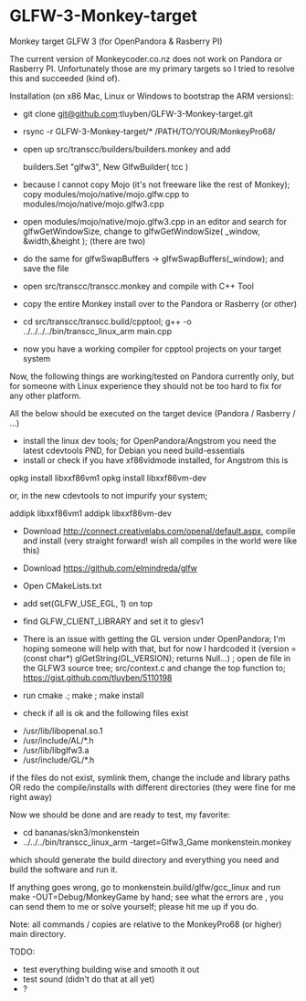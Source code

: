 GLFW-3-Monkey-target
====================

Monkey target GLFW 3 (for OpenPandora & Rasberry PI)



The current version of Monkeycoder.co.nz does not work on Pandora or Rasberry PI. Unfortunately those are 
my primary targets so I tried to resolve this and succeeded (kind of). 

Installation (on x86 Mac, Linux or Windows to bootstrap the ARM versions): 

- git clone git@github.com:tluyben/GLFW-3-Monkey-target.git
- rsync -r GLFW-3-Monkey-target/* /PATH/TO/YOUR/MonkeyPro68/
- open up src/transcc/builders/builders.monkey and add

	builders.Set "glfw3", New GlfwBuilder( tcc )
- because I cannot copy Mojo (it's not freeware like the rest of Monkey); copy modules/mojo/native/mojo.glfw.cpp to
modules/mojo/native/mojo.glfw3.cpp 
- open modules/mojo/native/mojo.glfw3.cpp in an editor and search for glfwGetWindowSize, change to glfwGetWindowSize( _window, &width,&height ); (there are two) 
- do the same for glfwSwapBuffers -> glfwSwapBuffers(_window); and save the file
- open src/transcc/transcc.monkey and compile with C++ Tool
- copy the entire Monkey install over to the Pandora or Rasberry (or other) 
- cd src/transcc/transcc.build/cpptool; g++ -o ../../../../bin/transcc_linux_arm main.cpp 
- now you have a working compiler for cpptool projects on your target system 

Now, the following things are working/tested on Pandora currently only, but for someone with 
Linux experience they should not be too hard to fix for any other platform. 

All the below should be executed on the target device (Pandora / Rasberry / ...)

- install the linux dev tools; for OpenPandora/Angstrom you need the latest cdevtools PND, for 
Debian you need build-essentials 
- install or check if you have xf86vidmode installed, for Angstrom this is 

opkg install libxxf86vm1
opkg install libxxf86vm-dev

or, in the new cdevtools to not impurify your system; 

addipk libxxf86vm1
addipk libxxf86vm-dev

- Download http://connect.creativelabs.com/openal/default.aspx, compile and install (very 
straight forward! wish all compiles in the world were like this)

- Download https://github.com/elmindreda/glfw 
- Open CMakeLists.txt
- add set(GLFW_USE_EGL, 1) on top 
- find GLFW_CLIENT_LIBRARY and set it to glesv1 

- There is an issue with getting the GL version under OpenPandora; I'm hoping someone will help with that, but for now
I hardcoded it (version = (const char*) glGetString(GL_VERSION); returns Null...) ; open de file in the GLFW3 source tree;
src/context.c and change the top function to; https://gist.github.com/tluyben/5110198

- run cmake .; make ; make install 



- check if all is ok and the following files exist

* /usr/lib/libopenal.so.1 
* /usr/include/AL/*.h
* /usr/lib/libglfw3.a
* /usr/include/GL/*.h

if the files do not exist, symlink them, change the include and library paths OR redo the compile/installs with different directories (they 
were fine for me right away) 

Now we should be done and are ready to test, my favorite: 

- cd bananas/skn3/monkenstein
- ../../../bin/transcc_linux_arm -target=Glfw3_Game monkenstein.monkey

which should generate the build directory and everything you need and build the software and run it. 

If anything goes wrong, go to monkenstein.build/glfw/gcc_linux and run make -OUT=Debug/MonkeyGame by hand; see what 
the errors are , you can send them to me or solve yourself; please hit me up if you do. 

Note: all commands / copies are relative to the MonkeyPro68 (or higher) main directory.

TODO: 

- test everything building wise and smooth it out
- test sound (didn't do that at all yet) 
- ? 
